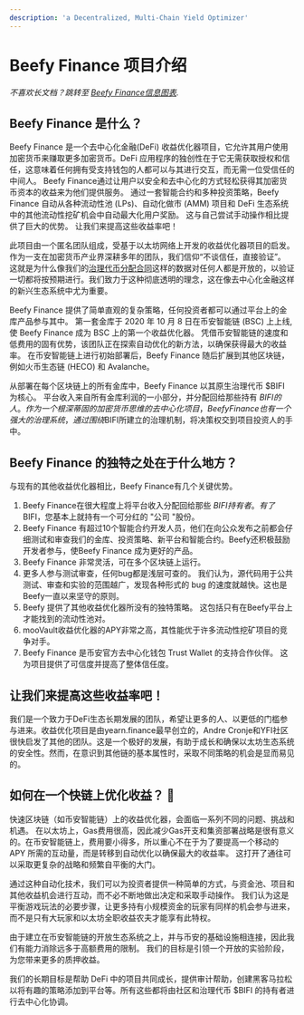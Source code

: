 ```yaml
---
description: 'a Decentralized, Multi-Chain Yield Optimizer'
---
```


# Beefy Finance 项目介绍

_不喜欢长文档？跳转至_ [_Beefy Finance信息图表_](infographics.md)_._

## Beefy Finance 是什么？

Beefy Finance 是一个去中心化金融\(DeFi\) 收益优化器项目，它允许其用户使用加密货币来赚取更多加密货币。DeFi 应用程序的独创性在于它无需获取授权和信任，这意味着任何拥有受支持钱包的人都可以与其进行交互，而无需一位受信任的中间人。 Beefy Finance通过让用户以安全和去中心化的方式轻松获得其加密货币资本的收益来为他们提供服务。 通过一套智能合约和多种投资策略，Beefy Finance 自动从各种流动性池 \(LPs\)、自动化做市 \(AMM\) 项目和 DeFi 生态系统中的其他流动性挖矿机会中自动最大化用户奖励。 这与自己尝试手动操作相比提供了巨大的优势。 让我们来提高这些收益率吧！

此项目由一个匿名团队组成，受基于以太坊网络上开发的收益优化器项目的启发。 作为一支在加密货币产业界深耕多年的团队，我们信仰“不谈信任，直接验证”。 这就是为什么像我们的[治理代币分配合同](https://medium.com/beefyfinance/bifi-contracts-are-live-on-mainnet-6080577269d7)这样的数据对任何人都是开放的，以验证一切都将按预期进行。我们致力于这种彻底透明的理念，这在像去中心化金融这样的新兴生态系统中尤为重要。

Beefy Finance 提供了简单直观的复杂策略，任何投资者都可以通过平台上的金库产品参与其中。 第一套金库于 2020 年 10 月 8 日在币安智能链 \(BSC\) 上上线, 使 Beefy Finance 成为 BSC 上的第一个收益优化器。 凭借币安智能链的速度和低费用的固有优势，该团队正在探索自动优化的新方法，以确保获得最大的收益率。 在币安智能链上进行初始部署后，Beefy Finance 随后扩展到其他区块链，例如火币生态链 \(HECO\) 和 Avalanche。

从部署在每个区块链上的所有金库中，Beefy Finance 以其原生治理代币 $BIFI 为核心。 平台收入来自所有金库利润的一小部分，并分配回给那些持有 $BIFI 的人。 作为一个根深蒂固的加密货币思维的去中心化项目，Beefy Finance也有一个强大的治理系统，通过围绕$BIFI所建立的治理机制，将决策权交到项目投资人的手中。

## Beefy Finance 的独特之处在于什么地方？

与现有的其他收益优化器相比，Beefy Finance有几个关键优势。

1. Beefy Finance在很大程度上将平台收入分配回给那些 $BIFI 持有者。有了$BIFI，您基本上就持有一个可分红的 "公司 "股份。 
2. Beefy Finance 有超过10个智能合约开发人员，他们在向公众发布之前都会仔细测试和审查我们的金库、投资策略、新平台和智能合约。Beefy还积极鼓励开发者参与，使Beefy Finance 成为更好的产品。
3. Beefy Finance 非常灵活，可在多个区块链上运行。
4. 更多人参与测试审查，任何bug都是浅层可查的。 我们认为，源代码用于公共测试、审查和实验的范围越广，发现各种形式的 bug 的速度就越快。这也是Beefy一直以来坚守的原则。
5. Beefy 提供了其他收益优化器所没有的独特策略。 这包括只有在Beefy平台上才能找到的流动性池对。 
6. mooVault收益优化器的APY非常之高，其性能优于许多流动性挖矿项目的竞争对手。
7. Beefy Finance 是币安官方去中心化钱包 Trust Wallet 的支持合作伙伴。 这为项目提供了可信度并提高了整体信任度。

## 让我们来提高这些收益率吧！

我们是一个致力于DeFi生态长期发展的团队，希望让更多的人、以更低的门槛参与进来。收益优化项目是由yearn.finance最早创立的，Andre Cronje和YFI社区很快启发了其他的团队。这是一个极好的发展，有助于成长和确保以太坊生态系统的安全性。然而，在意识到其他链的基本属性时，采取不同策略的机会是显而易见的。

## 如何在一个快链上优化收益？ 🎯 <a id="a8cb"></a>

快速区块链（如币安智能链）上的收益优化器，会面临一系列不同的问题、挑战和机遇。 在以太坊上，Gas费用很高，因此减少Gas开支和集资部署战略是很有意义的。在币安智能链上，费用要小得多，所以重心不在于为了要提高一个移动的 APY 所需的互动量，而是转移到自动优化以确保最大的收益率。 这打开了通往可以采取更复杂的战略和频繁自平衡的大门。

通过这种自动化技术，我们可以为投资者提供一种简单的方式，与资金池、项目和其他收益机会进行互动，而不必不断地做出决定和采取手动操作。 我们认为这是平衡游戏玩法的必要步骤，让更多持有小规模资金的玩家有同样的机会参与进来，而不是只有大玩家和以太坊全职收益农夫才能享有此特权。

由于建立在币安智能链的开放生态系统之上，并与币安的基础设施相连接，因此我们有能力消除远多于高额费用的限制。 我们的目标是引领一个开放的实验阶段，为您带来更多的质押收益。

我们的长期目标是帮助 DeFi 中的项目共同成长，提供审计帮助，创建黑客马拉松以将有趣的策略添加到平台等。所有这些都将由社区和治理代币 $BIFI 的持有者进行去中心化协调。

